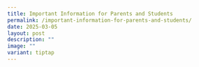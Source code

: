 ```yaml
---
title: Important Information for Parents and Students
permalink: /important-information-for-parents-and-students/
date: 2025-03-05
layout: post
description: ""
image: ""
variant: tiptap
---
```

